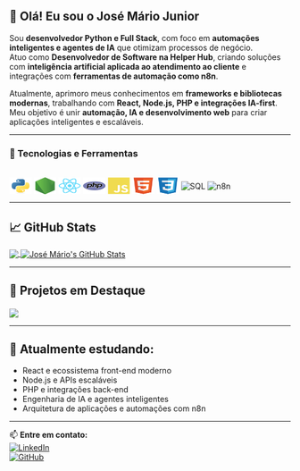 ## 👋 Olá! Eu sou o José Mário Junior  

Sou **desenvolvedor Python e Full Stack**, com foco em **automações inteligentes e agentes de IA** que otimizam processos de negócio.  
Atuo como **Desenvolvedor de Software na Helper Hub**, criando soluções com **inteligência artificial aplicada ao atendimento ao cliente** e integrações com **ferramentas de automação como n8n**.  

Atualmente, aprimoro meus conhecimentos em **frameworks e bibliotecas modernas**, trabalhando com **React, Node.js, PHP e integrações IA-first**.  
Meu objetivo é unir **automação, IA e desenvolvimento web** para criar aplicações inteligentes e escaláveis.  

---

### 🚀 Tecnologias e Ferramentas

<div style="display: inline_block"><br>
  <img align="center" alt="Python" height="30" width="40" src="https://raw.githubusercontent.com/devicons/devicon/master/icons/python/python-original.svg">
  <img align="center" alt="NodeJS" height="30" width="40" src="https://raw.githubusercontent.com/devicons/devicon/master/icons/nodejs/nodejs-original.svg">
  <img align="center" alt="React" height="30" width="40" src="https://raw.githubusercontent.com/devicons/devicon/master/icons/react/react-original.svg">
  <img align="center" alt="PHP" height="30" width="40" src="https://raw.githubusercontent.com/devicons/devicon/master/icons/php/php-original.svg">
  <img align="center" alt="JS" height="30" width="40" src="https://raw.githubusercontent.com/devicons/devicon/master/icons/javascript/javascript-plain.svg">
  <img align="center" alt="HTML" height="30" width="40" src="https://raw.githubusercontent.com/devicons/devicon/master/icons/html5/html5-original.svg">
  <img align="center" alt="CSS" height="30" width="40" src="https://raw.githubusercontent.com/devicons/devicon/master/icons/css3/css3-original.svg">
  <img align="center" alt="SQL" height="30" width="40" src="https://user-images.githubusercontent.com/40461634/114240226-2f506580-9955-11eb-849b-e2a25117d681.png">
  <img align="center" alt="n8n" height="30" width="30" src="https://avatars.githubusercontent.com/u/45487711?s=200&v=4">
</div>

---

## 📈 GitHub Stats

<a href="https://github.com/JoseMarioJunior2000">
  <img align="center" src="https://github-readme-stats.vercel.app/api/top-langs/?username=JoseMarioJunior2000&hide=java,tex&title_color=ffffff&text_color=c9cacc&icon_color=2bbc8a&bg_color=1d1f21&langs_count=4" />
</a>
<a href="https://github.com/JoseMarioJunior2000">
  <img align="center" src="https://github-readme-stats.vercel.app/api?username=JoseMarioJunior2000&show_icons=true&line_height=27&count_private=true&title_color=ffffff&text_color=c9cacc&icon_color=2bbc8a&bg_color=1d1f21" alt="José Mário's GitHub Stats" />
</a>

---

## 🌟 Projetos em Destaque

<a href="https://github.com/JoseMarioJunior2000/Agent-Agno-LangFuse">
  <img align="center" src="https://github-readme-stats.vercel.app/api/pin/?username=JoseMarioJunior2000&repo=nome-do-projeto-1&title_color=ffffff&text_color=c9cacc&icon_color=2bbc8a&bg_color=1d1f21" />
</a>

---

## 🌱 Atualmente estudando:
- React e ecossistema front-end moderno  
- Node.js e APIs escaláveis  
- PHP e integrações back-end  
- Engenharia de IA e agentes inteligentes  
- Arquitetura de aplicações e automações com n8n  

---

📫 **Entre em contato:**  
[![LinkedIn](https://img.shields.io/badge/LinkedIn-0077B5?style=for-the-badge&logo=linkedin&logoColor=white)](https://www.linkedin.com/in/josemariojunior)  
[![GitHub](https://img.shields.io/badge/GitHub-100000?style=for-the-badge&logo=github&logoColor=white)](https://github.com/JoseMarioJunior2000)
